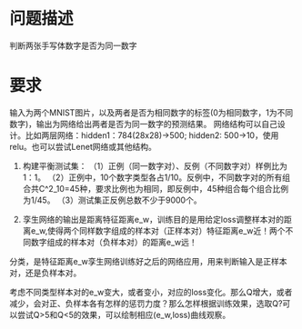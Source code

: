 # 问题描述
判断两张手写体数字是否为同一数字

# 要求
输入为两个MNIST图片，以及两者是否为相同数字的标签(0为相同数字，1为不同数字)，输出为网络给出两者是否为同一数字的预测结果。
网络结构可以自己设计。比如两层网络：hidden1：784(28x28)->500; hidden2: 500->10，使用relu。也可以尝试Lenet网络或其他结构。

1. 构建平衡测试集：
（1）正例（同一数字对）、反例（不同数字对）样例比为1：1。
（2）正例中，10个数字类型各占1/10。反例中，不同数字对的所有组合共C^2_10=45种，要求比例也为相同，即反例中，45种组合每个组合比例为1/45。
（3）测试集正反例总数不少于9000个。

2. 孪生网络的输出是距离特征距离e_w，训练目的是用给定loss调整样本对的距离e_w,使得两个同样数字组成的样本对（正样本对）特征距离e_w近！两个不同数字组成的样本对（负样本对）的距离e_w远！

分类，是特征距离e_w孪生网络训练好之后的网络应用，用来判断输入是正样本对，还是负样本对。


考虑不同类型样本对的e_w变大，或者变小，对应的loss变化。那么Q增大，或者减少，会对正、负样本各有怎样的惩罚力度？那么怎样根据训练效果，选取Q?可以尝试Q>5和Q<5的效果，可以绘制相应(e_w,loss)曲线观察。

